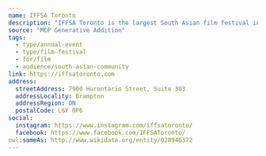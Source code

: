 ```yaml
---
name: IFFSA Toronto
description: "IFFSA Toronto is the largest South Asian film festival in North America, and a pioneer organization advancing the development, promotion and celebration of South Asian screen arts in Canada."
source: "MCP Generative Addition"
tags:
  - type/annual-event
  - type/film-festival
  - for/film
  - audience/south-asian-community
link: https://iffsatoronto.com
address:
  streetAddress: 7900 Hurontario Street, Suite 303
  addressLocality: Brampton
  addressRegion: ON
  postalCode: L6Y 0P6
social:
  instagram: https://www.instagram.com/iffsatoronto/
  facebook: https://www.facebook.com/IFFSAToronto/
owl:sameAs: http://www.wikidata.org/entity/Q28946372
---
```


